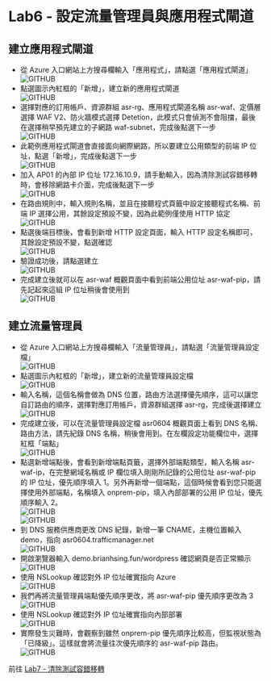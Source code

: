 # Lab6 - 設定流量管理員與應用程式閘道

## 建立應用程式閘道
- 從 Azure 入口網站上方搜尋欄輸入「應用程式」，請點選「應用程式閘道」<br>
  ![GITHUB](https://github.com/BrianHsing/Azure-Migrate/blob/master/vmware-asr/images/appgw-1.png "appgw-1")<br>
- 點選圖示內紅框的「新增」，建立新的應用程式閘道<br>
  ![GITHUB](https://github.com/BrianHsing/Azure-Migrate/blob/master/vmware-asr/images/appgw-2.png "appgw-2")<br>
- 選擇對應的訂用帳戶、資源群組 asr-rg、應用程式閘道名稱 asr-waf、定價層選擇 WAF V2、防火牆模式選擇 Detetion，此模式只會偵測不會阻擋，最後在選擇稍早預先建立的子網路 waf-subnet，完成後點選下一步<br>
  ![GITHUB](https://github.com/BrianHsing/Azure-Migrate/blob/master/vmware-asr/images/appgw-3.png "appgw-3")<br>
- 此範例應用程式閘道會直接面向網際網路，所以要建立公用類型的前端 IP 位址，點選「新增」，完成後點選下一步<br>
  ![GITHUB](https://github.com/BrianHsing/Azure-Migrate/blob/master/vmware-asr/images/appgw-4.png "appgw-4")<br>
- 加入 AP01 的內部 IP 位址 172.16.10.9，請手動輸入，因為清除測試容錯移轉時，會移除網路卡介面，完成後點選下一步<br>
  ![GITHUB](https://github.com/BrianHsing/Azure-Migrate/blob/master/vmware-asr/images/appgw-5.png "appgw-5")<br>
- 在路由規則中，輸入規則名稱，並且在接聽程式頁籤中設定接聽程式名稱、前端 IP 選擇公用，其餘設定預設不變，因為此範例僅使用 HTTP 協定<br>
  ![GITHUB](https://github.com/BrianHsing/Azure-Migrate/blob/master/vmware-asr/images/appgw-6.png "appgw-6")<br>
- 點選後端目標後，會看到新增 HTTP 設定頁面，輸入 HTTP 設定名稱即可，其餘設定預設不變，點選確認<br>
  ![GITHUB](https://github.com/BrianHsing/Azure-Migrate/blob/master/vmware-asr/images/appgw-7.png "appgw-7")<br>
- 驗證成功後，請點選建立<br>
  ![GITHUB](https://github.com/BrianHsing/Azure-Migrate/blob/master/vmware-asr/images/appgw-8.png "appgw-8")<br>
- 完成建立後就可以在 asr-waf 概觀頁面中看到前端公用位址 asr-waf-pip，請先記起來這組 IP 位址稍後會使用到<br>
  ![GITHUB](https://github.com/BrianHsing/Azure-Migrate/blob/master/vmware-asr/images/appgw-9.png "appgw-9")<br>

## 建立流量管理員
- 從 Azure 入口網站上方搜尋欄輸入「流量管理員」，請點選「流量管理員設定檔」<br>
  ![GITHUB](https://github.com/BrianHsing/Azure-Migrate/blob/master/vmware-asr/images/trafficmanager-1.png "trafficmanager-1")<br>
- 點選圖示內紅框的「新增」，建立新的流量管理員設定檔<br>
  ![GITHUB](https://github.com/BrianHsing/Azure-Migrate/blob/master/vmware-asr/images/trafficmanager-2.png "trafficmanager-2")<br>
- 輸入名稱，這個名稱會做為 DNS 位置，路由方法選擇優先順序，這可以讓您自訂路由的順序，選擇對應訂用帳戶，資源群組選擇 asr-rg，完成後選擇建立<br>
  ![GITHUB](https://github.com/BrianHsing/Azure-Migrate/blob/master/vmware-asr/images/trafficmanager-3.png "trafficmanager-3")<br>
- 完成建立後，可以在流量管理員設定檔 asr0604 概觀頁面上看到 DNS 名稱、路由方法，請先紀錄 DNS 名稱，稍後會用到。在左欄設定功能欄位中，選擇紅框「端點」<br>
  ![GITHUB](https://github.com/BrianHsing/Azure-Migrate/blob/master/vmware-asr/images/trafficmanager-4.png "trafficmanager-4")<br>
- 點選新增端點後，會看到新增端點頁籤，選擇外部端點類型，輸入名稱 asr-waf-ip，在完整網域名稱或 IP 欄位填入剛剛所記錄的公用位址 asr-waf-pip 的 IP 位址，優先順序填入 1。另外再新增一個端點，這個時候會看到您只能選擇使用外部端點，名稱填入 onprem-pip，填入內部部署的公用 IP 位址，優先順序輸入 2。<br>
  ![GITHUB](https://github.com/BrianHsing/Azure-Migrate/blob/master/vmware-asr/images/trafficmanager-5-1.png "trafficmanager-5-1")<br>
  ![GITHUB](https://github.com/BrianHsing/Azure-Migrate/blob/master/vmware-asr/images/trafficmanager-5.png "trafficmanager-5")<br>
- 到 DNS 服務供應商更改 DNS 紀錄，新增一筆 CNAME，主機位置輸入 demo，指向 asr0604.trafficmanager.net<br>
  ![GITHUB](https://github.com/BrianHsing/Azure-Migrate/blob/master/vmware-asr/images/trafficmanager-6.png "trafficmanager-6")<br>
- 開啟瀏覽器輸入 demo.brianhsing.fun/wordpress 確認網頁是否正常顯示<br>
  ![GITHUB](https://github.com/BrianHsing/Azure-Migrate/blob/master/vmware-asr/images/trafficmanager-7.png "trafficmanager-7")<br>
- 使用 NSLookup 確認對外 IP 位址確實指向 Azure<br>
  ![GITHUB](https://github.com/BrianHsing/Azure-Migrate/blob/master/vmware-asr/images/trafficmanager-8.png "trafficmanager-8")<br>
- 我們再將流量管理員端點優先順序更改，將 asr-waf-pip 優先順序更改為 3<br>
  ![GITHUB](https://github.com/BrianHsing/Azure-Migrate/blob/master/vmware-asr/images/trafficmanager-10.png "trafficmanager-10")<br>
- 使用 NSLookup 確認對外 IP 位址確實指向內部部署<br>
  ![GITHUB](https://github.com/BrianHsing/Azure-Migrate/blob/master/vmware-asr/images/trafficmanager-9.png "trafficmanager-9")<br>
- 實際發生災難時，會觀察到雖然 onprem-pip 優先順序比較高，但監視狀態為「已降級」。這樣就會將流量往次優先順序的 asr-waf-pip 路由。<br>
  ![GITHUB](https://github.com/BrianHsing/Azure-Migrate/blob/master/vmware-asr/images/trafficmanager-11.png "trafficmanager-11")<br>

 前往 [Lab7 - 清除測試容錯移轉](https://github.com/BrianHsing/Azure-Migrate/blob/master/vmware-asr/Lab7.md)<br>

